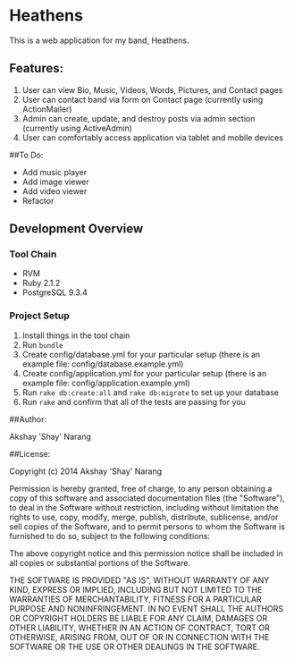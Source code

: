 # Heathens

This is a web application for my band, Heathens.

## Features:
<ol>
<li> User can view Bio, Music, Videos, Words, Pictures, and Contact pages </li>
<li> User can contact band via form on Contact page (currently using ActionMailer)  </li>
<li> Admin can create, update, and destroy posts via admin section (currently using ActiveAdmin) </li> 
<li> User can comfortably access application via tablet and mobile devices </li>
</ol>

##To Do:
<ul>
<li> Add music player </li>
<li> Add image viewer </li>
<li> Add video viewer </li>
<li> Refactor </li>
</ul>

## Development Overview

### Tool Chain
  * RVM
  * Ruby 2.1.2
  * PostgreSQL 9.3.4

### Project Setup
  1. Install things in the tool chain
  2. Run `bundle`
  3. Create config/database.yml for your particular setup (there is an example file: config/database.example.yml)
  4. Create config/application.yml for your particular setup (there is an example file: config/application.example.yml)
  5. Run `rake db:create:all` and `rake db:migrate` to set up your database
  6. Run `rake` and confirm that all of the tests are passing for you

##Author:

Akshay 'Shay' Narang

##License:

Copyright (c) 2014 Akshay 'Shay' Narang

Permission is hereby granted, free of charge, to any person obtaining a copy
of this software and associated documentation files (the "Software"), to deal
in the Software without restriction, including without limitation the rights
to use, copy, modify, merge, publish, distribute, sublicense, and/or sell
copies of the Software, and to permit persons to whom the Software is
furnished to do so, subject to the following conditions:

The above copyright notice and this permission notice shall be included in
all copies or substantial portions of the Software.

THE SOFTWARE IS PROVIDED "AS IS", WITHOUT WARRANTY OF ANY KIND, EXPRESS OR
IMPLIED, INCLUDING BUT NOT LIMITED TO THE WARRANTIES OF MERCHANTABILITY,
FITNESS FOR A PARTICULAR PURPOSE AND NONINFRINGEMENT. IN NO EVENT SHALL THE
AUTHORS OR COPYRIGHT HOLDERS BE LIABLE FOR ANY CLAIM, DAMAGES OR OTHER
LIABILITY, WHETHER IN AN ACTION OF CONTRACT, TORT OR OTHERWISE, ARISING FROM,
OUT OF OR IN CONNECTION WITH THE SOFTWARE OR THE USE OR OTHER DEALINGS IN
THE SOFTWARE.
